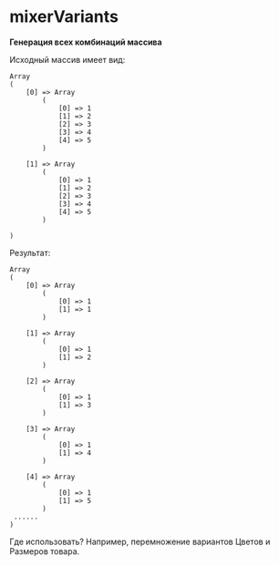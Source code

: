 # mixerVariants
**Генерация всех комбинаций массива**

Исходный массив имеет вид:
```
Array
(
    [0] => Array
        (
            [0] => 1
            [1] => 2
            [2] => 3
            [3] => 4
            [4] => 5
        )

    [1] => Array
        (
            [0] => 1
            [1] => 2
            [2] => 3
            [3] => 4
            [4] => 5
        )

)
```

Результат:
```
Array
(
    [0] => Array
        (
            [0] => 1
            [1] => 1
        )

    [1] => Array
        (
            [0] => 1
            [1] => 2
        )

    [2] => Array
        (
            [0] => 1
            [1] => 3
        )

    [3] => Array
        (
            [0] => 1
            [1] => 4
        )

    [4] => Array
        (
            [0] => 1
            [1] => 5
        )
 ......
)
```

Где использовать? Например, перемножение вариантов Цветов и Размеров товара.
